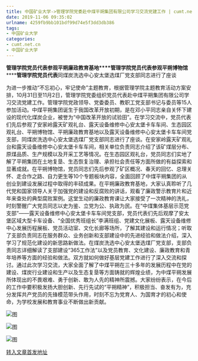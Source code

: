 ```yaml
---
title: 中国矿业大学->管理学院党委赴中煤平朔集团有限公司学习交流党建工作 | cumt.net.cn
date: 2019-11-06 09:35:02
urlname: 4259fb9bb101bdf99d74e5f3dd3db386
tags: 
- 中国矿业大学
categories:
- cumt.net.cn
- 中国矿业大学
---
```

**管理学院党员代表参观平朔廉政教育基地****管理学院党员代表参观平朔博物馆********管理学院党员代表**同煤炭洗选中心安太堡选煤厂党支部同志进行了座谈

为进一步推动“不忘初心，牢记使命”主题教育，根据管理学院主题教育活动方案安排，10月31日至11月2日，管理学院党委组织党员代表赴中煤平朔集团有限公司学习交流党建工作。管理学院党政领导、党委委员、教职工党支部书记与委员等15人参加活动。中煤平朔集团诞生于我国改革开放初期，是在邓小平同志亲自关怀下建设的现代化煤炭企业，被誉为“中国改革开放的试验田”。在学习交流中，党员代表们先后参观了安家岭露天矿观礼台、露天设备维修中心安太堡卡车车间、生态园区观礼台、平朔博物馆、平朔廉政教育基地以及露天设备维修中心安太堡卡车车间党支部，同煤炭洗选中心安太堡选煤厂党支部同志进行了座谈。在安家岭露天矿观礼台和露天设备维修中心安太堡卡车车间，相关单位负责同志介绍了该矿煤层分布、原煤品质、生产规模以及开采工艺等情况。在生态园区观礼台，党员同志们实地了解了平朔集团在土地复垦、生态恢复治理、承担社会责任等方面所做的有益探索和显著成就。在平朔博物馆，党员同志们先后参观了矿区概况、春天的回忆、总理关怀、走合作之路、自力更生等10个专题板块内容，全面回顾了中煤平朔集团的从创业到建设发展过程中取得的丰硕成果。在平朔廉政教育基地，大家认真聆听了几代党和国家领导人关于加强党的建设和反腐败的讲话，观看了廉政警示教育片和近年来查处的典型腐败案例。这堂生动的廉政教育课让大家接受了一次精神的洗礼，时刻警醒广大党员同志以史为鉴、立党为公、执政为民。在“中煤集体基层示范党支部”——露天设备维修中心安太堡卡车车间党支部，党员代表们先后观摩了安太堡区域大型卡车设备、“全国优秀班组长”李满班组、党建文化展板、露天设备维修中心发展历程展板、党员活动室、文化长廊等场所，了解其建设和运行情况；听取了支部负责同志在服务群众、业务创新和支部建设中的先进经验和做法介绍，深入学习了规范化建设的新思路新做法。在煤炭洗选中心安太堡选煤厂党支部，支部负责同志详细解读了支部建设“365工作法”以及党员教育、文化建设、廉政教育和青年培养等方面的经验和做法。双方就如何做好基层党建工作进行了深入交流和探讨。通过此次学习交流，大家全面了解了中煤平朔在三十多年的发展历程中在党的建设、煤炭行业建设和生产以及生态复垦等方面铸就的辉煌业绩，为中煤平朔发展所体现出的不畏艰难、勇于创新、敢为人先的精神所震撼。大家纷纷表示，在今后的工作中要积极发扬大胆创新、先行先试的“平朔精神”，积极担当、奋发有为，充分发挥共产党员的先锋模范带头作用，时刻不忘为党育人、为国育才的初心和使命，为学校发展和教育事业不断做出新贡献。

![图](http://xwzx.cumt.edu.cn/_upload/article/images/b6/46/ea8496674993a3160553409a81b6/f28c2cdf-db89-425a-ab86-95349efc4b06.jpg)

![图](http://xwzx.cumt.edu.cn/_upload/article/images/b6/46/ea8496674993a3160553409a81b6/a9d0c154-5968-456f-b171-19e1201b6912.jpg)

![图](http://xwzx.cumt.edu.cn/_upload/article/images/b6/46/ea8496674993a3160553409a81b6/1734b3de-6a28-4c61-a5a0-9ccdc71e2b44.jpg)

[转入文章首发地址](http://xwzx.cumt.edu.cn/5d/dd/c523a548317/page.htm)